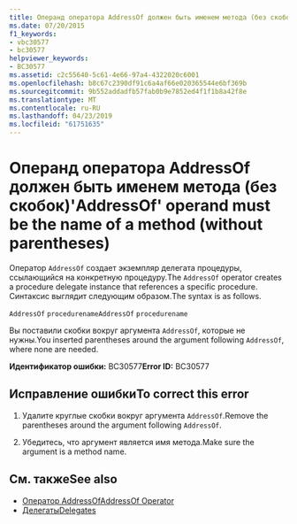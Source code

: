 ```yaml
---
title: Операнд оператора AddressOf должен быть именем метода (без скобок)
ms.date: 07/20/2015
f1_keywords:
- vbc30577
- bc30577
helpviewer_keywords:
- BC30577
ms.assetid: c2c55640-5c61-4e66-97a4-4322020c6001
ms.openlocfilehash: b8c67c2390df91c6a4af66e020365544e6bf369b
ms.sourcegitcommit: 9b552addadfb57fab0b9e7852ed4f1f1b8a42f8e
ms.translationtype: MT
ms.contentlocale: ru-RU
ms.lasthandoff: 04/23/2019
ms.locfileid: "61751635"
---
```

# <a name="addressof-operand-must-be-the-name-of-a-method-without-parentheses"></a><span data-ttu-id="04032-102">Операнд оператора AddressOf должен быть именем метода (без скобок)</span><span class="sxs-lookup"><span data-stu-id="04032-102">'AddressOf' operand must be the name of a method (without parentheses)</span></span>
<span data-ttu-id="04032-103">Оператор `AddressOf` создает экземпляр делегата процедуры, ссылающийся на конкретную процедуру.</span><span class="sxs-lookup"><span data-stu-id="04032-103">The `AddressOf` operator creates a procedure delegate instance that references a specific procedure.</span></span> <span data-ttu-id="04032-104">Синтаксис выглядит следующим образом.</span><span class="sxs-lookup"><span data-stu-id="04032-104">The syntax is as follows.</span></span>  
  
 <span data-ttu-id="04032-105">`AddressOf` `procedurename`</span><span class="sxs-lookup"><span data-stu-id="04032-105">`AddressOf` `procedurename`</span></span>  
  
 <span data-ttu-id="04032-106">Вы поставили скобки вокруг аргумента `AddressOf`, которые не нужны.</span><span class="sxs-lookup"><span data-stu-id="04032-106">You inserted parentheses around the argument following `AddressOf`, where none are needed.</span></span>  
  
 <span data-ttu-id="04032-107">**Идентификатор ошибки:** BC30577</span><span class="sxs-lookup"><span data-stu-id="04032-107">**Error ID:** BC30577</span></span>  
  
## <a name="to-correct-this-error"></a><span data-ttu-id="04032-108">Исправление ошибки</span><span class="sxs-lookup"><span data-stu-id="04032-108">To correct this error</span></span>  
  
1. <span data-ttu-id="04032-109">Удалите круглые скобки вокруг аргумента `AddressOf`.</span><span class="sxs-lookup"><span data-stu-id="04032-109">Remove the parentheses around the argument following `AddressOf`.</span></span>  
  
2. <span data-ttu-id="04032-110">Убедитесь, что аргумент является имя метода.</span><span class="sxs-lookup"><span data-stu-id="04032-110">Make sure the argument is a method name.</span></span>  
  
## <a name="see-also"></a><span data-ttu-id="04032-111">См. также</span><span class="sxs-lookup"><span data-stu-id="04032-111">See also</span></span>

- [<span data-ttu-id="04032-112">Оператор AddressOf</span><span class="sxs-lookup"><span data-stu-id="04032-112">AddressOf Operator</span></span>](../../../visual-basic/language-reference/operators/addressof-operator.md)
- [<span data-ttu-id="04032-113">Делегаты</span><span class="sxs-lookup"><span data-stu-id="04032-113">Delegates</span></span>](../../../visual-basic/programming-guide/language-features/delegates/index.md)
